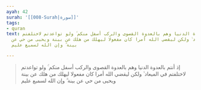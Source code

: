 ```yaml
---
ayah: 42
surah: '[[008-Surah|سورة]]'
tags:
- quran
text: إذ أنتم بالعدوة الدنيا وهم بالعدوة القصوى والركب أسفل منكم ۚ ولو تواعدتم لاختلفتم
  في الميعاد ۙ ولكن ليقضي الله أمرا كان مفعولا ليهلك من هلك عن بينة ويحيى من حي عن
  بينة ۗ وإن الله لسميع عليم

---
```

> إذ أنتم بالعدوة الدنيا وهم بالعدوة القصوى والركب أسفل منكم ۚ ولو تواعدتم لاختلفتم في الميعاد ۙ ولكن ليقضي الله أمرا كان مفعولا ليهلك من هلك عن بينة ويحيى من حي عن بينة ۗ وإن الله لسميع عليم
